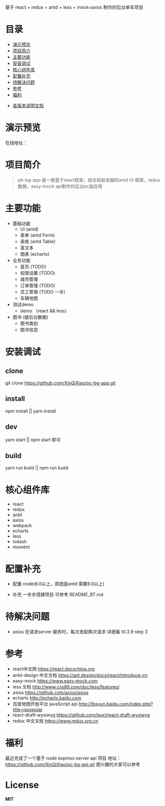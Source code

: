 #
  基于 react + redux + antd + less + mock+axios 制作的后台单车项目

# 目录
* [演示预览](#演示预览)
* [项目简介](#项目简介)
* [主要功能](#主要功能)
* [安装调试](#安装调试)
* [核心组件库](#核心组件库)
* [配置补充](#配置补充)
* [待解决问题](#待解决问题)
* [参考](#参考)
* [福利](#福利)

- [各版本说明文档](README_BT.md)

# 演示预览
  在线地址：

# 项目简介
> pb-bg-app 是一款基于react框架，结合蚂蚁金服的antd UI 框架，redux数据，easy-mock api制作的后台pc版应用


# 主要功能
* 基础功能
  * UI (antd)
  * 表单 (antd Form)
  * 表格 (antd Table)
  * 富文本 
  * 图表 (echarts)
* 业务功能
  * 首页 (TODO)
  * 权限设置 (TODO)
  * 城市管理
  * 订单管理 (TODO)
  * 员工管理 (TODO 一半)
  * 车辆地图
* 测试demo
  * demo （react && less）
* 图书 (接后台数据)
  * 图书类别
  * 图书信息
  

# 安装调试
  ## clone
  git clone https://github.com/XinQiXiao/pc-bg-app.git
  ## install
  npm install || yarn install
  ## dev
  yarn start || npm start 即可
  ## build
  yarn run build || npm run build

# 核心组件库
* react
* redux 
* antd
* axios
* webpack
* echarts
* less
* lodash
* moment

# 配置补充 
  * 配置
    node(8.0以上，原因是antd 需要8.0以上)

  * 补充
    一步步搭建项目 可参考 README_BT.md

# 待解决问题
  * axios 在请求server 服务时，每次发起两次请求
    详细看 t0.3.9 step 3

# 参考 
  * react中文网 https://react.docschina.org
  * antd-design 中文文档 https://ant.design/docs/react/introduce-cn
  * easy-mock https://www.easy-mock.com
  * less 文档 http://www.css88.com/doc/less/features/
  * axios https://github.com/axios/axios
  * echarts http://echarts.baidu.com
  * 百度地图开放平台 javaScript api http://lbsyun.baidu.com/index.php?title=jspopular
  * react-draft-wysiwyg https://github.com/jpuri/react-draft-wysiwyg
  * redux 中文文档 https://www.redux.org.cn

# 福利
  最近完成了一个基于 node express server api 项目
  地址：https://github.com/XinQiXiao/pc-bg-api.git
  感兴趣的大家可以参考

# License

**MIT**
